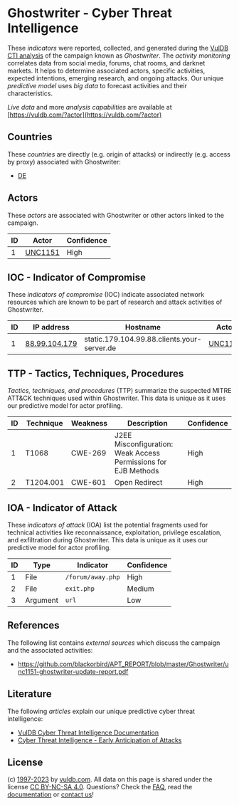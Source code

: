 # Ghostwriter - Cyber Threat Intelligence

These _indicators_ were reported, collected, and generated during the [VulDB CTI analysis](https://vuldb.com/?kb.cti) of the campaign known as _Ghostwriter_. The _activity monitoring_ correlates data from social media, forums, chat rooms, and darknet markets. It helps to determine associated actors, specific activities, expected intentions, emerging research, and ongoing attacks. Our unique _predictive model_ uses _big data_ to forecast activities and their characteristics.

_Live data_ and more _analysis capabilities_ are available at [https://vuldb.com/?actor](https://vuldb.com/?actor)

## Countries

These _countries_ are directly (e.g. origin of attacks) or indirectly (e.g. access by proxy) associated with Ghostwriter:

* [DE](https://vuldb.com/?country.de)

## Actors

These _actors_ are associated with Ghostwriter or other actors linked to the campaign.

ID | Actor | Confidence
-- | ----- | ----------
1 | [UNC1151](https://vuldb.com/?actor.unc1151) | High

## IOC - Indicator of Compromise

These _indicators of compromise_ (IOC) indicate associated network resources which are known to be part of research and attack activities of Ghostwriter.

ID | IP address | Hostname | Actor | Confidence
-- | ---------- | -------- | ----- | ----------
1 | [88.99.104.179](https://vuldb.com/?ip.88.99.104.179) | static.179.104.99.88.clients.your-server.de | [UNC1151](https://vuldb.com/?actor.unc1151) | High

## TTP - Tactics, Techniques, Procedures

_Tactics, techniques, and procedures_ (TTP) summarize the suspected MITRE ATT&CK techniques used within Ghostwriter. This data is unique as it uses our predictive model for actor profiling.

ID | Technique | Weakness | Description | Confidence
-- | --------- | -------- | ----------- | ----------
1 | T1068 | CWE-269 | J2EE Misconfiguration: Weak Access Permissions for EJB Methods | High
2 | T1204.001 | CWE-601 | Open Redirect | High

## IOA - Indicator of Attack

These _indicators of attack_ (IOA) list the potential fragments used for technical activities like reconnaissance, exploitation, privilege escalation, and exfiltration during Ghostwriter. This data is unique as it uses our predictive model for actor profiling.

ID | Type | Indicator | Confidence
-- | ---- | --------- | ----------
1 | File | `/forum/away.php` | High
2 | File | `exit.php` | Medium
3 | Argument | `url` | Low

## References

The following list contains _external sources_ which discuss the campaign and the associated activities:

* https://github.com/blackorbird/APT_REPORT/blob/master/Ghostwriter/unc1151-ghostwriter-update-report.pdf

## Literature

The following _articles_ explain our unique predictive cyber threat intelligence:

* [VulDB Cyber Threat Intelligence Documentation](https://vuldb.com/?kb.cti)
* [Cyber Threat Intelligence - Early Anticipation of Attacks](https://www.scip.ch/en/?labs.20201022)

## License

(c) [1997-2023](https://vuldb.com/?kb.changelog) by [vuldb.com](https://vuldb.com/?kb.about). All data on this page is shared under the license [CC BY-NC-SA 4.0](https://creativecommons.org/licenses/by-nc-sa/4.0/). Questions? Check the [FAQ](https://vuldb.com/?kb.faq), read the [documentation](https://vuldb.com/?kb) or [contact us](https://vuldb.com/?contact)!
